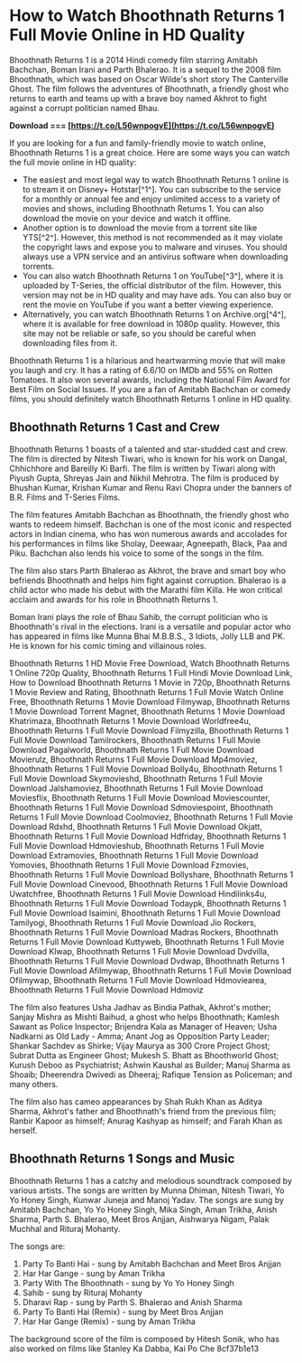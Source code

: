 
 
# How to Watch Bhoothnath Returns 1 Full Movie Online in HD Quality
 
Bhoothnath Returns 1 is a 2014 Hindi comedy film starring Amitabh Bachchan, Boman Irani and Parth Bhalerao. It is a sequel to the 2008 film Bhoothnath, which was based on Oscar Wilde's short story The Canterville Ghost. The film follows the adventures of Bhoothnath, a friendly ghost who returns to earth and teams up with a brave boy named Akhrot to fight against a corrupt politician named Bhau.
 
**Download === [https://t.co/L56wnpogvE](https://t.co/L56wnpogvE)**


 
If you are looking for a fun and family-friendly movie to watch online, Bhoothnath Returns 1 is a great choice. Here are some ways you can watch the full movie online in HD quality:
 
- The easiest and most legal way to watch Bhoothnath Returns 1 online is to stream it on Disney+ Hotstar[^1^]. You can subscribe to the service for a monthly or annual fee and enjoy unlimited access to a variety of movies and shows, including Bhoothnath Returns 1. You can also download the movie on your device and watch it offline.
- Another option is to download the movie from a torrent site like YTS[^2^]. However, this method is not recommended as it may violate the copyright laws and expose you to malware and viruses. You should always use a VPN service and an antivirus software when downloading torrents.
- You can also watch Bhoothnath Returns 1 on YouTube[^3^], where it is uploaded by T-Series, the official distributor of the film. However, this version may not be in HD quality and may have ads. You can also buy or rent the movie on YouTube if you want a better viewing experience.
- Alternatively, you can watch Bhoothnath Returns 1 on Archive.org[^4^], where it is available for free download in 1080p quality. However, this site may not be reliable or safe, so you should be careful when downloading files from it.

Bhoothnath Returns 1 is a hilarious and heartwarming movie that will make you laugh and cry. It has a rating of 6.6/10 on IMDb and 55% on Rotten Tomatoes. It also won several awards, including the National Film Award for Best Film on Social Issues. If you are a fan of Amitabh Bachchan or comedy films, you should definitely watch Bhoothnath Returns 1 online in HD quality.
  
## Bhoothnath Returns 1 Cast and Crew
 
Bhoothnath Returns 1 boasts of a talented and star-studded cast and crew. The film is directed by Nitesh Tiwari, who is known for his work on Dangal, Chhichhore and Bareilly Ki Barfi. The film is written by Tiwari along with Piyush Gupta, Shreyas Jain and Nikhil Mehrotra. The film is produced by Bhushan Kumar, Krishan Kumar and Renu Ravi Chopra under the banners of B.R. Films and T-Series Films.
 
The film features Amitabh Bachchan as Bhoothnath, the friendly ghost who wants to redeem himself. Bachchan is one of the most iconic and respected actors in Indian cinema, who has won numerous awards and accolades for his performances in films like Sholay, Deewaar, Agneepath, Black, Paa and Piku. Bachchan also lends his voice to some of the songs in the film.
 
The film also stars Parth Bhalerao as Akhrot, the brave and smart boy who befriends Bhoothnath and helps him fight against corruption. Bhalerao is a child actor who made his debut with the Marathi film Killa. He won critical acclaim and awards for his role in Bhoothnath Returns 1.
 
Boman Irani plays the role of Bhau Sahib, the corrupt politician who is Bhoothnath's rival in the elections. Irani is a versatile and popular actor who has appeared in films like Munna Bhai M.B.B.S., 3 Idiots, Jolly LLB and PK. He is known for his comic timing and villainous roles.
 
Bhoothnath Returns 1 HD Movie Free Download,  Watch Bhoothnath Returns 1 Online 720p Quality,  Bhoothnath Returns 1 Full Hindi Movie Download Link,  How to Download Bhoothnath Returns 1 Movie in 720p,  Bhoothnath Returns 1 Movie Review and Rating,  Bhoothnath Returns 1 Full Movie Watch Online Free,  Bhoothnath Returns 1 Movie Download Filmywap,  Bhoothnath Returns 1 Movie Download Torrent Magnet,  Bhoothnath Returns 1 Movie Download Khatrimaza,  Bhoothnath Returns 1 Movie Download Worldfree4u,  Bhoothnath Returns 1 Full Movie Download Filmyzilla,  Bhoothnath Returns 1 Full Movie Download Tamilrockers,  Bhoothnath Returns 1 Full Movie Download Pagalworld,  Bhoothnath Returns 1 Full Movie Download Movierulz,  Bhoothnath Returns 1 Full Movie Download Mp4moviez,  Bhoothnath Returns 1 Full Movie Download Bolly4u,  Bhoothnath Returns 1 Full Movie Download Skymovieshd,  Bhoothnath Returns 1 Full Movie Download Jalshamoviez,  Bhoothnath Returns 1 Full Movie Download Moviesflix,  Bhoothnath Returns 1 Full Movie Download Moviescounter,  Bhoothnath Returns 1 Full Movie Download Sdmoviespoint,  Bhoothnath Returns 1 Full Movie Download Coolmoviez,  Bhoothnath Returns 1 Full Movie Download Rdxhd,  Bhoothnath Returns 1 Full Movie Download Okjatt,  Bhoothnath Returns 1 Full Movie Download Hdfriday,  Bhoothnath Returns 1 Full Movie Download Hdmovieshub,  Bhoothnath Returns 1 Full Movie Download Extramovies,  Bhoothnath Returns 1 Full Movie Download Yomovies,  Bhoothnath Returns 1 Full Movie Download Fzmovies,  Bhoothnath Returns 1 Full Movie Download Bollyshare,  Bhoothnath Returns 1 Full Movie Download Cinevood,  Bhoothnath Returns 1 Full Movie Download Uwatchfree,  Bhoothnath Returns 1 Full Movie Download Hindilinks4u,  Bhoothnath Returns 1 Full Movie Download Todaypk,  Bhoothnath Returns 1 Full Movie Download Isaimini,  Bhoothnath Returns 1 Full Movie Download Tamilyogi,  Bhoothnath Returns 1 Full Movie Download Jio Rockers,  Bhoothnath Returns 1 Full Movie Download Madras Rockers,  Bhoothnath Returns 1 Full Movie Download Kuttyweb,  Bhoothnath Returns 1 Full Movie Download Klwap,  Bhoothnath Returns 1 Full Movie Download Dvdvilla,  Bhoothnath Returns 1 Full Movie Download Dvdwap,  Bhoothnath Returns 1 Full Movie Download Afilmywap,  Bhoothnath Returns 1 Full Movie Download Ofilmywap,  Bhoothnath Returns 1 Full Movie Download Hdmoviearea,  Bhoothnath Returns 1 Full Movie Download Hdmoviz
 
The film also features Usha Jadhav as Bindia Pathak, Akhrot's mother; Sanjay Mishra as Mishti Baihud, a ghost who helps Bhoothnath; Kamlesh Sawant as Police Inspector; Brijendra Kala as Manager of Heaven; Usha Nadkarni as Old Lady - Amma; Anant Jog as Opposition Party Leader; Shankar Sachdev as Shirke; Vijay Maurya as 300 Crore Project Ghost; Subrat Dutta as Engineer Ghost; Mukesh S. Bhatt as Bhoothworld Ghost; Kurush Deboo as Psychiatrist; Ashwin Kaushal as Builder; Manuj Sharma as Shoaib; Dheerendra Dwivedi as Dheeraj; Rafique Tension as Policeman; and many others.
 
The film also has cameo appearances by Shah Rukh Khan as Aditya Sharma, Akhrot's father and Bhoothnath's friend from the previous film; Ranbir Kapoor as himself; Anurag Kashyap as himself; and Farah Khan as herself.
  
## Bhoothnath Returns 1 Songs and Music
 
Bhoothnath Returns 1 has a catchy and melodious soundtrack composed by various artists. The songs are written by Munna Dhiman, Nitesh Tiwari, Yo Yo Honey Singh, Kunwar Juneja and Manoj Yadav. The songs are sung by Amitabh Bachchan, Yo Yo Honey Singh, Mika Singh, Aman Trikha, Anish Sharma, Parth S. Bhalerao, Meet Bros Anjjan, Aishwarya Nigam, Palak Muchhal and Rituraj Mohanty.
 
The songs are:

1. Party To Banti Hai - sung by Amitabh Bachchan and Meet Bros Anjjan
2. Har Har Gange - sung by Aman Trikha
3. Party With The Bhoothnath - sung by Yo Yo Honey Singh
4. Sahib - sung by Rituraj Mohanty
5. Dharavi Rap - sung by Parth S. Bhalerao and Anish Sharma
6. Party To Banti Hai (Remix) - sung by Meet Bros Anjjan
7. Har Har Gange (Remix) - sung by Aman Trikha

The background score of the film is composed by Hitesh Sonik, who has also worked on films like Stanley Ka Dabba, Kai Po Che
 8cf37b1e13
 
